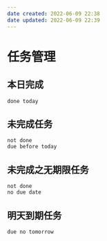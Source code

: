 ```yaml
---
date created: 2022-06-09 22:38
date updated: 2022-06-09 22:39
---
```


# 任务管理

## 本日完成

```tasks
done today
```

## 未完成任务

```tasks
not done
due before today
```

## 未完成之无期限任务
```tasks
not done
no due date
```

## 明天到期任务
```tasks
due no tomorrow
```
